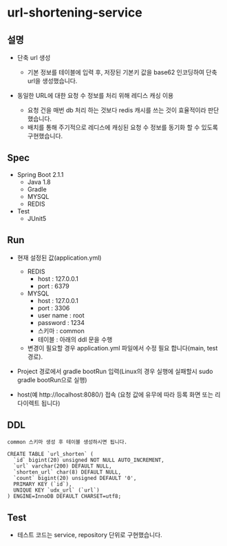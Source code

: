 # url-shortening-service

## 설명
  - 단축 url 생성
    - 기본 정보를 테이블에 입력 후, 저장된 기본키 값을 base62 인코딩하여 단축 url을 생성했습니다.
  
  - 동일한 URL에 대한 요청 수 정보를 처리 위해 레디스 캐싱 이용 
    - 요청 건을 매번 db 처리 하는 것보다 redis 캐시를 쓰는 것이 효율적이라 판단했습니다.
    - 배치를 통해 주기적으로 레디스에 캐싱된 요청 수 정보를 동기화 할 수 있도록 구현했습니다.
 
## Spec
  - Spring Boot 2.1.1
    - Java 1.8
    - Gradle
    - MYSQL
    - REDIS
  - Test
    - JUnit5
    
## Run
  - 현재 설정된 값(application.yml)
    - REDIS 
        - host : 127.0.0.1
        - port : 6379
    - MYSQL
        - host : 127.0.0.1
        - port : 3306
        - user name : root
        - password : 1234
        - 스키마 : common
        - 테이블 : 아래의 ddl 문을 수행
    - 변경이 필요할 경우 application.yml 파일에서 수정 필요 합니다(main, test 경로). 
    
  - Project 경로에서 gradle bootRun 입력(Linux의 경우 실행에 실패할시 sudo gradle bootRun으로 실행)
  
  - host(예 http://localhost:8080/) 접속 (요청 값에 유무에 따라 등록 화면 또는 리다이렉트 됩니다)
  
## DDL

    common 스키마 생성 후 테이블 생성하시면 됩니다.

    CREATE TABLE `url_shorten` (
      `id` bigint(20) unsigned NOT NULL AUTO_INCREMENT,
      `url` varchar(200) DEFAULT NULL,
      `shorten_url` char(8) DEFAULT NULL,
      `count` bigint(20) unsigned DEFAULT '0',
      PRIMARY KEY (`id`),
      UNIQUE KEY `udx_url` (`url`)
    ) ENGINE=InnoDB DEFAULT CHARSET=utf8;

## Test
  - 테스트 코드는 service, repository 단위로 구현했습니다.